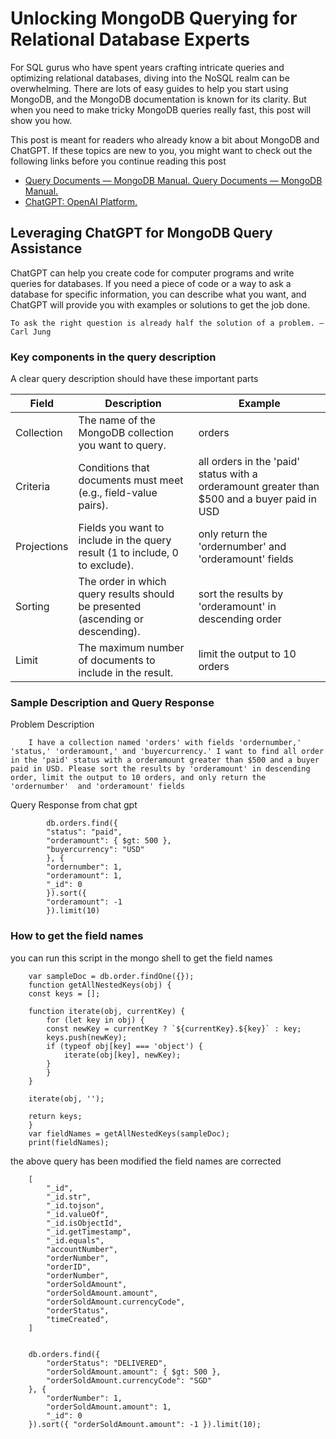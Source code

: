 
# Unlocking MongoDB Querying for Relational Database Experts

For SQL gurus who have spent years crafting intricate queries and optimizing relational databases, diving into the NoSQL realm can be overwhelming. There are lots of easy guides to help you start using MongoDB, and the MongoDB documentation is known for its clarity. But when you need to make tricky MongoDB queries really fast, this post will show you how.

This post is meant for readers who already know a bit about MongoDB and ChatGPT. If these topics are new to you, you might want to check out the following links before you continue reading this post
- [Query Documents — MongoDB Manual. Query Documents — MongoDB Manual.]( https://www.mongodb.com/docs/manual/tutorial/query-documents/)
- [ChatGPT: OpenAI Platform.]( https://platform.openai.com/docs/models/chatgpt)

## Leveraging ChatGPT for MongoDB Query Assistance

ChatGPT can help you create code for computer programs and write queries for databases. If you need a piece of code or a way to ask a database for specific information, you can describe what you want, and ChatGPT will provide you with examples or solutions to get the job done.

`To ask the right question is already half the solution of a problem. — Carl Jung`

### Key components in the query description

A clear query description should have these important parts

|Field	|Description| Example|
|-------|-----------|--------|
|Collection	|The name of the MongoDB collection you want to query.|orders|
|Criteria|	Conditions that documents must meet (e.g., field-value pairs).|all orders in the 'paid' status with a orderamount greater than $500 and a buyer paid in USD|
|Projections|Fields you want to include in the query result (1 to include, 0 to exclude).|only return the 'ordernumber'  and 'orderamount' fields|
|Sorting|	The order in which query results should be presented (ascending or descending).| sort the results by 'orderamount' in descending order|
|Limit|	The maximum number of documents to include in the result.|limit the output to 10 orders|

### Sample Description and Query Response

Problem Description

    	I have a collection named 'orders' with fields 'ordernumber,' 'status,' 'orderamount,' and 'buyercurrency.' I want to find all order in the 'paid' status with a orderamount greater than $500 and a buyer paid in USD. Please sort the results by 'orderamount' in descending order, limit the output to 10 orders, and only return the 'ordernumber'  and 'orderamount' fields


Query Response from chat gpt

            db.orders.find({
            "status": "paid",
            "orderamount": { $gt: 500 },
            "buyercurrency": "USD"
            }, {
            "ordernumber": 1,
            "orderamount": 1,
            "_id": 0
            }).sort({
            "orderamount": -1
            }).limit(10)

### How to get the field names 

you can run this script in the mongo shell to get the field names

        var sampleDoc = db.order.findOne({});
        function getAllNestedKeys(obj) {
        const keys = [];

        function iterate(obj, currentKey) {
            for (let key in obj) {
            const newKey = currentKey ? `${currentKey}.${key}` : key;
            keys.push(newKey);
            if (typeof obj[key] === 'object') {
                iterate(obj[key], newKey);
            }
            }
        }

        iterate(obj, '');

        return keys;
        }
        var fieldNames = getAllNestedKeys(sampleDoc);
        print(fieldNames);

the above query has been modified the field names are corrected 

        [
            "_id",
            "_id.str",
            "_id.tojson",
            "_id.valueOf",
            "_id.isObjectId",
            "_id.getTimestamp",
            "_id.equals",
            "accountNumber",
            "orderNumber",
            "orderID",
            "orderNumber",
            "orderSoldAmount",
            "orderSoldAmount.amount",
            "orderSoldAmount.currencyCode",
            "orderStatus",
            "timeCreated",
        ]


        db.orders.find({
            "orderStatus": "DELIVERED",
            "orderSoldAmount.amount": { $gt: 500 },
            "orderSoldAmount.currencyCode": "SGD"
        }, {
            "orderNumber": 1,
            "orderSoldAmount.amount": 1,
            "_id": 0
        }).sort({ "orderSoldAmount.amount": -1 }).limit(10);